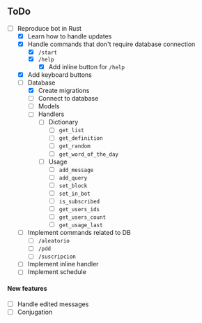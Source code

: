 ## ToDo

-   [ ] Reproduce bot in Rust
    -   [x] Learn how to handle updates
    -   [x] Handle commands that don't require database connection
        -   [x] `/start`
        -   [x] `/help`
            -   [x] Add inline button for `/help`
    -   [x] Add keyboard buttons
    -   [ ] Database
        -   [x] Create migrations
        -   [ ] Connect to database
        -   [ ] Models
        -   [ ] Handlers
            -   [ ] Dictionary
                -   [ ] `get_list`
                -   [ ] `get_definition`
                -   [ ] `get_random`
                -   [ ] `get_word_of_the_day`
            -   [ ] Usage
                -   [ ] `add_message`
                -   [ ] `add_query`
                -   [ ] `set_block`
                -   [ ] `set_in_bot`
                -   [ ] `is_subscribed`
                -   [ ] `get_users_ids`
                -   [ ] `get_users_count`
                -   [ ] `get_usage_last`
    -   [ ] Implement commands related to DB
        -   [ ] `/aleatorio`
        -   [ ] `/pdd`
        -   [ ] `/suscripcion`
    -   [ ] Implement inline handler
    -   [ ] Implement schedule

#### New features

-   [ ] Handle edited messages
-   [ ] Conjugation
